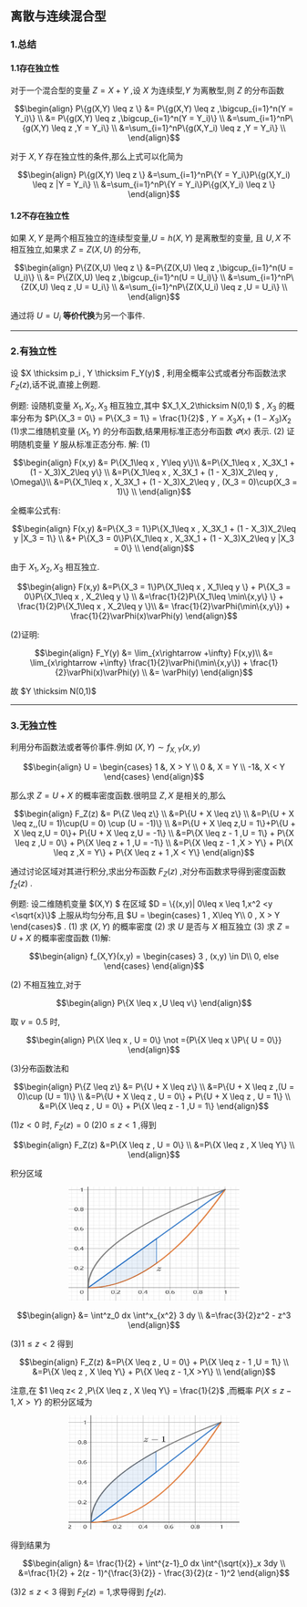 ## 离散与连续混合型
### 1.总结
#### 1.1存在独立性
对于一个混合型的变量 $Z = X + Y$ ,设 $X$ 为连续型,$Y$ 为离散型,则 $Z$ 的分布函数

$$\begin{align}
    P\{g(X,Y) \leq z \} &= P\{g(X,Y) \leq z ,\bigcup_{i=1}^n(Y = Y_i)\} \\
    &= P\{g(X,Y) \leq z ,\bigcup_{i=1}^n(Y = Y_i)\} \\
    &=\sum_{i=1}^nP\{g(X,Y) \leq z ,Y = Y_i\} \\
    &=\sum_{i=1}^nP\{g(X,Y_i) \leq z ,Y = Y_i\} \\
\end{align}$$

对于 $X,Y$ 存在独立性的条件,那么上式可以化简为

$$\begin{align}
    P\{g(X,Y) \leq z \} &=\sum_{i=1}^nP\{Y = Y_i\}P\{g(X,Y_i) \leq z |Y = Y_i\} \\ 
    &=\sum_{i=1}^nP\{Y = Y_i\}P\{g(X,Y_i) \leq z \}
\end{align}$$

#### 1.2不存在独立性
如果 $X,Y$ 是两个相互独立的连续型变量,$U = h(X,Y)$ 是离散型的变量, 且 $U,X$ 不相互独立,如果求 $Z = Z(X,U)$ 的分布,

$$\begin{align}
    P\{Z(X,U) \leq z \} &=P\{Z(X,U) \leq z ,\bigcup_{i=1}^n(U = U_i)\} \\
    &= P\{Z(X,U) \leq z ,\bigcup_{i=1}^n(U = U_i)\} \\
    &=\sum_{i=1}^nP\{Z(X,U) \leq z ,U = U_i\} \\
    &=\sum_{i=1}^nP\{Z(X,U_i) \leq z ,U = U_i\} \\
\end{align}$$

通过将 $U = U_i$ **等价代换**为另一个事件.

---
### 2.有独立性
设 $X \thicksim p_i , Y \thicksim F_Y(y)$ , 利用全概率公式或者分布函数法求 $F_Z(z)$,话不说,直接上例题.

例题:
设随机变量 $X_1,X_2,X_3$ 相互独立,其中 $X_1,X_2\thicksim N(0,1) $ , $X_3$ 的概率分布为 $P\{X_3 = 0\} = P\{X_3 = 1\} = \frac{1}{2}$ , $Y = X_3X_1 + (1 - X_3)X_2$
(1)求二维随机变量 $(X_1,Y)$ 的分布函数,结果用标准正态分布函数 $\varPhi(x)$ 表示.
(2) 证明随机变量 $Y$ 服从标准正态分布.
解:
(1)

$$\begin{align}
    F(x,y) &= P\{X_1\leq x , Y\leq y\}\\
    &=P\{X_1\leq x , X_3X_1 + (1 - X_3)X_2\leq y\} \\
    &=P\{X_1\leq x , X_3X_1 + (1 - X_3)X_2\leq y , \Omega\}\\
    &=P\{X_1\leq x , X_3X_1 + (1 - X_3)X_2\leq y , (X_3 = 0)\cup(X_3 = 1)\} \\
\end{align}$$

全概率公式有:

$$\begin{align}
    F(x,y) &=P\{X_3 = 1\}P\{X_1\leq x , X_3X_1 + (1 - X_3)X_2\leq y |X_3 = 1\} \\
    &+ P\{X_3 = 0\}P\{X_1\leq x , X_3X_1 + (1 - X_3)X_2\leq y |X_3 = 0\} \\
\end{align}$$

由于 $X_1,X_2,X_3$ 相互独立.

$$\begin{align}
    F(x,y) &=P\{X_3 = 1\}P\{X_1\leq x , X_1\leq y \} + P\{X_3 = 0\}P\{X_1\leq x , X_2\leq y \} \\
    &=\frac{1}{2}P\{X_1\leq \min\{x,y\} \} + \frac{1}{2}P\{X_1\leq x , X_2\leq y \}\\
    &= \frac{1}{2}\varPhi(\min\{x,y\})  + \frac{1}{2}\varPhi(x)\varPhi(y)
\end{align}$$

(2)证明:

$$\begin{align}
    F_Y(y) &= \lim_{x\rightarrow +\infty} F(x,y)\\
    &= \lim_{x\rightarrow +\infty} \frac{1}{2}\varPhi(\min\{x,y\})  + \frac{1}{2}\varPhi(x)\varPhi(y) \\
    &= \varPhi(y)
\end{align}$$

故 $Y \thicksim N(0,1)$


---
### 3.无独立性
利用分布函数法或者等价事件.例如 $(X,Y) \sim f_{X,Y}(x,y)$

$$\begin{align}
    U = \begin{cases}
        1 &, X > Y \\
        0 &, X = Y \\
        -1&, X < Y
    \end{cases}
\end{align}$$

那么求 $Z = U + X$ 的概率密度函数.很明显 $Z,X$ 是相关的,那么

$$\begin{align}
    F_Z(z) &= P\{Z \leq z\} \\
    &=P\{U + X \leq z\} \\
    &=P\{U + X \leq z,,(U = 1)\cup(U = 0) \cup (U = -1)\} \\
    &=P\{U + X \leq z,U = 1\}+P\{U + X \leq z,U = 0\}+
    P\{U + X \leq z,U = -1\} \\
    &=P\{X \leq z - 1 ,U = 1\} + P\{X \leq z ,U = 0\} + P\{X \leq z + 1 ,U = -1\} \\
    &=P\{X \leq z - 1 ,X > Y\} + P\{X \leq z ,X = Y\} + P\{X \leq z + 1 ,X < Y\}
\end{align}$$

通过讨论区域对其进行积分,求出分布函数 $F_Z(z)$ ,对分布函数求导得到密度函数 $f_Z(z)$ .


例题:
设二维随机变量 $(X,Y) $ 在区域 $D = \{(x,y)| 0\leq x \leq 1,x^2 <y <\sqrt{x}\}$ 上服从均匀分布,且 $U = \begin{cases}
    1 , X\leq Y\\
    0 , X > Y
\end{cases}$ .
(1) 求 $(X,Y)$ 的概率密度
(2) 求 $U$ 是否与 $X$ 相互独立
(3) 求 $Z = U + X$ 的概率密度函数
(1)解:

$$\begin{align}
    f_{X,Y}(x,y) = \begin{cases}
        3 , (x,y) \in D\\
        0, else
    \end{cases}
\end{align}$$

(2) 不相互独立,对于

$$\begin{align}
    P\{X \leq x ,U \leq v\}
\end{align}$$

取 $v = 0.5$ 时, 

$$\begin{align}
    P\{X \leq x , U = 0\} \not ={P\{X \leq x \}P\{ U = 0\}}
\end{align}$$

(3)分布函数法和

$$\begin{align}
    P\{Z \leq z\} &= P\{U + X \leq z\} \\
    &=P\{U + X \leq z ,(U = 0)\cup (U = 1)\} \\
    &=P\{U + X \leq z , U = 0\} + P\{U + X \leq z , U = 1\} \\
    &=P\{X \leq z , U = 0\} + P\{X \leq z - 1 ,U = 1\}
\end{align}$$

(1)$z<0$ 时, $F_{Z}(z) = 0$
(2)$0 \leq z < 1$ ,得到

$$\begin{align}
    F_Z(z)  &=P\{X \leq z , U = 0\} \\
    &=P\{X \leq z , X \leq Y\} \\
\end{align}$$

积分区域
<center>
<img src="./图像/5.png" height = 200 width = 300>
</center>


$$\begin{align}
    &= \int^z_0 dx \int^x_{x^2} 3 dy \\
    &=\frac{3}{2}z^2 - z^3
\end{align}$$

(3)$1\leq z<2$ 得到

$$\begin{align}
    F_Z(z)  &=P\{X \leq z , U = 0\} + P\{X \leq z - 1 ,U = 1\} \\
    &=P\{X \leq z , X \leq Y\} + P\{X \leq z - 1,X >Y\} \\
\end{align}$$

注意,在 $1 \leq z< 2 ,P\{X \leq z , X \leq Y\} = \frac{1}{2}$ ,而概率 $P\{X \leq z - 1,X >Y\}$ 的积分区域为

<center>
<img src="./图像/6.png" height = 200 width = 300>
</center>

得到结果为

$$\begin{align}
    &= \frac{1}{2} + \int^{z-1}_0 dx \int^{\sqrt{x}}_x 3dy \\
    &=\frac{1}{2} + 2(z - 1)^{\frac{3}{2}} - \frac{3}{2}(z - 1)^2
\end{align}$$



(3)$2\leq z<3$ 得到 $F_Z(z) = 1$,求导得到 $f_Z(z)$.